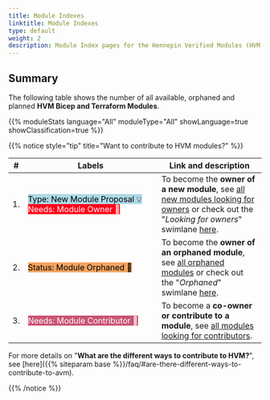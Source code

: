 ```yaml
---
title: Module Indexes
linktitle: Module Indexes
type: default
weight: 2
description: Module Index pages for the Hennepin Verified Modules (HVM) program
---
```


## Summary

The following table shows the number of all available, orphaned and planned **HVM Bicep and Terraform Modules**.

{{% moduleStats language="All" moduleType="All" showLanguage=true showClassification=true %}}

{{% notice style="tip" title="Want to contribute to HVM modules?" %}}

| #   | <div style="width:250px">Labels</div>                                                                                                                                                                                                                  | Link and description                                                                                                                                                                                                         |
| --- | ------------------------------------------------------------------------------------------------------------------------------------------------------------------------------------------------------------------------------------------------------ | ---------------------------------------------------------------------------------------------------------------------------------------------------------------------------------------------------------------------------- |
| 1.  | <mark style="background-image:none;white-space: nowrap;background-color:#ADD8E6;">Type: New Module Proposal 💡</mark> <br> <mark style="background-image:none;white-space: nowrap;background-color:#FF0019;color:white;">Needs: Module Owner 📣</mark> | To become the **owner of a new module**, see [all new modules looking for owners](https://aka.ms/HVM/NeedsModuleOwner) or check out the "_Looking for owners_" swimlane [here](https://aka.ms/HVM/NeedsModuleOwner/Project). |
| 2.  | <mark style="background-image:none;white-space: nowrap;background-color:#F4A460;">Status: Module Orphaned 👀</mark>                                                                                                                                    | To become the **owner of an orphaned module**, see [all orphaned modules](https://aka.ms/HVM/OrphanedModules) or check out the "_Orphaned_" swimlane [here](https://aka.ms/HVM/OrphanedModules/Project).                     |
| 3.  | <mark style="background-image:none;white-space: nowrap;background-color:#C95474;color:white;">Needs: Module Contributor 📣</mark>                                                                                                                      | To become a **co-owner or contribute to a module**, see [all modules looking for contributors](https://aka.ms/HVM/NeedsModuleContributor).                                                                                   |

For more details on "**What are the different ways to contribute to HVM?**", see [here]({{% siteparam base %}}/faq/#are-there-different-ways-to-contribute-to-avm).

{{% /notice %}}
